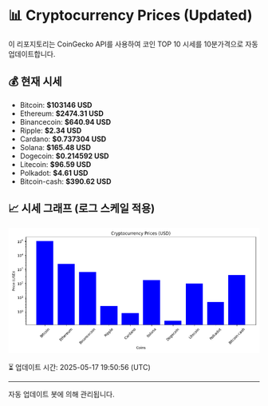 
# 📊 Cryptocurrency Prices (Updated)

이 리포지토리는 CoinGecko API를 사용하여 코인 TOP 10 시세를 10분가격으로 자동 업데이트합니다.

## 💰 현재 시세
- Bitcoin: **$103146 USD**
- Ethereum: **$2474.31 USD**
- Binancecoin: **$640.94 USD**
- Ripple: **$2.34 USD**
- Cardano: **$0.737304 USD**
- Solana: **$165.48 USD**
- Dogecoin: **$0.214592 USD**
- Litecoin: **$96.59 USD**
- Polkadot: **$4.61 USD**
- Bitcoin-cash: **$390.62 USD**

## 📈 시세 그래프 (로그 스케일 적용)
![Crypto Prices](crypto_prices.png)

⏳ 업데이트 시간: 2025-05-17 19:50:56 (UTC)

---
자동 업데이트 봇에 의해 관리됩니다.
